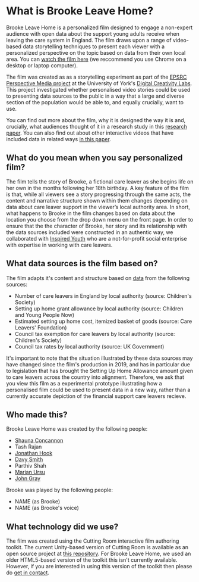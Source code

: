 # What is Brooke Leave Home?
Brooke Leave Home is a personalized film designed to engage a non-expert audience with open data about the support young adults receive when leaving the care system in England. The film draws upon a range of video-based data storytelling techniques to present each viewer with a personalized perspective on the topic based on data from their own local area. You can [watch the film here](http://brookeleavehome.github.io) (we reccommend you use Chrome on a desktop or laptop computer).

The film was created as as a storytelling experiment as part of the [EPSRC Perspective Media project](https://gtr.ukri.org/projects?ref=EP%2FR010919%2F1) at the University of York's [Digital Creativity Labs](http://www.digitalcreativity.ac.uk). This project investigated whether personalised video stories could be used to presenting data sources to the public in a way that a large and diverse section of the population would be able to, and equally crucially, want to use.

You can find out more about the film, why it is designed the way it is and, crucially, what audiences thought of it in a research study in this [research paper](./docs/blh_preprint.pdf). You can also find out about other interactive videos that have included data in related ways [in this paper](./docs/pm_preprint.pdf).

## What do you mean when you say personalized film?

The film tells the story of Brooke, a fictional care leaver as she begins life on her own in the months following her 18th birthday. A key feature of the film is that, while all viewers see a story progressing through the same acts, the content and narrative structure shown within them changes depending on data about care leaver support in the viewer’s local authority area. In short, what happens to Brooke in the film changes based on data about the location you choose from the drop down menu on the front page. In order to ensure that the the character of Brooke, her story and its relationship with the data sources included were constructed in an authentic way, we collaborated with [Inspired Youth](http://inspiredyouth.org) who are a not-for-profit social enterprise with expertise in working with care leavers.

## What data sources is the film based on?

The film adapts it's content and structure based on [data](./data) from the following sources:

- Number of care leavers in England by local authority (source: Children's Society)
- Setting up home grant allowance by local authority (source: Children and Young People Now)
- Estimated setting up home cost, itemized basket of goods (source: Care Leavers' Foundation)
- Council tax exemption for care leavers by local authority (source: Children's Society)
- Council tax rates by local authority (source: UK Government)

It's important to note that the situation illustrated by these data sources may have changed since the film's production in 2019, and has in particular due to legislation that has brought the Setting Up Home Allowance amount given to care leavers across the country into alignment. Therefore, we ask that you view this film as a experimental prototype illustrating how a personalised film could be used to present data in a new way, rather than a currently accurate depiction of the financial support care leavers recieve.

## Who made this?

Brooke Leave Home was created by the following people:
- [Shauna Concannon](https://shaunaconcannon.co.uk)
- Tash Rajan
- [Jonathan Hook](http://www.jonhook.co.uk)
- [Davy Smith](https://paper-boy.org)
- Parthiv Shah
- [Marian Ursu](https://www.york.ac.uk/tfti/staff/academic/marian-ursu/)
- [John Gray](https://digitalcreativity.ac.uk/people/john-gray)

Brooke was played by the following people:
- NAME (as Brooke)
- NAME (as Brooke's voice)

## What technology did we use?

The film was created using the Cutting Room interactive film authoring toolkit. The current Unity-based version of Cutting Room is available as an open source project at [this repository](https://github.com/Digital-Creativity-Labs/CuttingRoom/). For Brooke Leave Home, we used an older HTML5-based version of the toolkit this isn't currently available. However, if you are interested in using this version of the toolkit then please do [get in contact](mailto:jonathab.hook@york.ac.uk).
